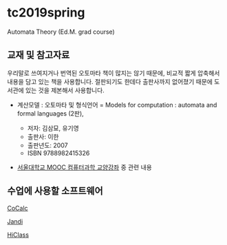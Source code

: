 # tc2019spring
Automata Theory (Ed.M. grad course)

## 교재 및 참고자료
우리말로 쓰여지거나 번역된 오토마타 책이 많지는 않기 때문에,
비교적 짧게 압축해서 내용을 담고 있는 책을 사용합니다.
절판되기도 한데다 출판사까지 없어졌기 때문에 도서관에 있는 것을 제본해서 사용합니다.

* 계산모델 : 오토마타 및 형식언어 = Models for computation : automata and formal languages (2판),
   * 저자: 김삼묘, 유기영
   * 출판사: 이한
   * 출판년도: 2007
   * ISBN	9788982415326

* [서울대학교 MOOC 컴퓨터과학 교양강좌](https://www.youtube.com/playlist?list=PL0Nf1KJu6Ui7yoc9RQ2TiiYL9Z0MKoggH) 중 관련 내용

## 수업에 사용할 소프트웨어

[CoCalc](https://cocalc.com/)

[Jandi](https://tc2019.jandi.com/)

[HiClass](https://hiclass.hannam.ac.kr/courses/6206)
